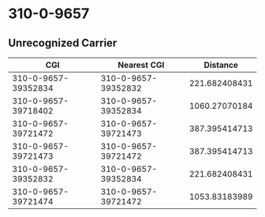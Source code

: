 # 310-0-9657
## Unrecognized Carrier


| CGI | Nearest CGI | Distance |
|-----|-------------|----------|
| 310-0-9657-39352834 | 310-0-9657-39352832 | 221.682408431 |
| 310-0-9657-39718402 | 310-0-9657-39352834 | 1060.27070184 |
| 310-0-9657-39721472 | 310-0-9657-39721473 | 387.395414713 |
| 310-0-9657-39721473 | 310-0-9657-39721472 | 387.395414713 |
| 310-0-9657-39352832 | 310-0-9657-39352834 | 221.682408431 |
| 310-0-9657-39721474 | 310-0-9657-39721472 | 1053.83183989 |
